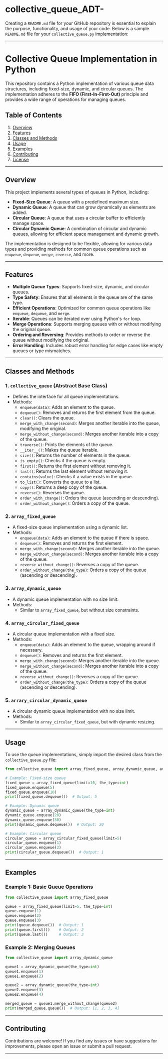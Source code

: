 # collective_queue_ADT-
Creating a `README.md` file for your GitHub repository is essential to explain the purpose, functionality, and usage of your code. Below is a sample `README.md` file for your `collective_queue.py` implementation:

---

# Collective Queue Implementation in Python

This repository contains a Python implementation of various queue data structures, including fixed-size, dynamic, and circular queues. The implementation adheres to the **FIFO (First-In-First-Out)** principle and provides a wide range of operations for managing queues.

## Table of Contents
1. [Overview](#overview)
2. [Features](#features)
3. [Classes and Methods](#classes-and-methods)
4. [Usage](#usage)
5. [Examples](#examples)
6. [Contributing](#contributing)
7. [License](#license)

---

## Overview

This project implements several types of queues in Python, including:
- **Fixed-Size Queue**: A queue with a predefined maximum size.
- **Dynamic Queue**: A queue that can grow dynamically as elements are added.
- **Circular Queue**: A queue that uses a circular buffer to efficiently manage space.
- **Circular Dynamic Queue**: A combination of circular and dynamic queues, allowing for efficient space management and dynamic growth.

The implementation is designed to be flexible, allowing for various data types and providing methods for common queue operations such as `enqueue`, `dequeue`, `merge`, `reverse`, and more.

---

## Features

- **Multiple Queue Types**: Supports fixed-size, dynamic, and circular queues.
- **Type Safety**: Ensures that all elements in the queue are of the same type.
- **Efficient Operations**: Optimized for common queue operations like `enqueue`, `dequeue`, and `merge`.
- **Iterable**: Queues can be iterated over using Python's `for` loop.
- **Merge Operations**: Supports merging queues with or without modifying the original queue.
- **Ordering and Reversing**: Provides methods to order or reverse the queue without modifying the original.
- **Error Handling**: Includes robust error handling for edge cases like empty queues or type mismatches.

---

## Classes and Methods

### 1. **`collective_queue` (Abstract Base Class)**
   - Defines the interface for all queue implementations.
   - Methods:
     - `enqueue(data)`: Adds an element to the queue.
     - `dequeue()`: Removes and returns the first element from the queue.
     - `clear()`: Clears the queue.
     - `merge_with_change(second)`: Merges another iterable into the queue, modifying the original.
     - `merge_without_change(second)`: Merges another iterable into a copy of the queue.
     - `traverse()`: Prints the elements of the queue.
     - `__iter__()`: Makes the queue iterable.
     - `size()`: Returns the number of elements in the queue.
     - `is_empty()`: Checks if the queue is empty.
     - `first()`: Returns the first element without removing it.
     - `last()`: Returns the last element without removing it.
     - `contains(value)`: Checks if a value exists in the queue.
     - `to_list()`: Converts the queue to a list.
     - `copy()`: Returns a deep copy of the queue.
     - `reverse()`: Reverses the queue.
     - `order_with_change()`: Orders the queue (ascending or descending).
     - `order_without_change()`: Orders a copy of the queue.

### 2. **`array_fixed_queue`**
   - A fixed-size queue implementation using a dynamic list.
   - Methods:
     - `enqueue(data)`: Adds an element to the queue if there is space.
     - `dequeue()`: Removes and returns the first element.
     - `merge_with_change(second)`: Merges another iterable into the queue.
     - `merge_without_change(second)`: Merges another iterable into a copy of the queue.
     - `reverse_without_change()`: Reverses a copy of the queue.
     - `order_without_change(the_type)`: Orders a copy of the queue (ascending or descending).

### 3. **`array_dynamic_queue`**
   - A dynamic queue implementation with no size limit.
   - Methods:
     - Similar to `array_fixed_queue`, but without size constraints.

### 4. **`array_circular_fixed_queue`**
   - A circular queue implementation with a fixed size.
   - Methods:
     - `enqueue(data)`: Adds an element to the queue, wrapping around if necessary.
     - `dequeue()`: Removes and returns the first element.
     - `merge_with_change(second)`: Merges another iterable into the queue.
     - `merge_without_change(second)`: Merges another iterable into a copy of the queue.
     - `reverse_without_change()`: Reverses a copy of the queue.
     - `order_without_change(the_type)`: Orders a copy of the queue (ascending or descending).

### 5. **`arrary_circular_dynamic_queue`**
   - A circular dynamic queue implementation with no size limit.
   - Methods:
     - Similar to `array_circular_fixed_queue`, but with dynamic resizing.

---

## Usage

To use the queue implementations, simply import the desired class from the `collective_queue.py` file:

```python
from collective_queue import array_fixed_queue, array_dynamic_queue, array_circular_fixed_queue, arrary_circular_dynamic_queue

# Example: Fixed-size queue
fixed_queue = array_fixed_queue(limit=10, the_type=int)
fixed_queue.enqueue(5)
fixed_queue.enqueue(10)
print(fixed_queue.dequeue())  # Output: 5

# Example: Dynamic queue
dynamic_queue = array_dynamic_queue(the_type=int)
dynamic_queue.enqueue(20)
dynamic_queue.enqueue(30)
print(dynamic_queue.dequeue())  # Output: 20

# Example: Circular queue
circular_queue = array_circular_fixed_queue(limit=5)
circular_queue.enqueue(1)
circular_queue.enqueue(2)
print(circular_queue.dequeue())  # Output: 1
```

---

## Examples

### Example 1: Basic Queue Operations
```python
from collective_queue import array_fixed_queue

queue = array_fixed_queue(limit=5, the_type=int)
queue.enqueue(1)
queue.enqueue(2)
queue.enqueue(3)
print(queue.dequeue())  # Output: 1
print(queue.first())    # Output: 2
print(queue.last())     # Output: 3
```

### Example 2: Merging Queues
```python
from collective_queue import array_dynamic_queue

queue1 = array_dynamic_queue(the_type=int)
queue1.enqueue(1)
queue1.enqueue(2)

queue2 = array_dynamic_queue(the_type=int)
queue2.enqueue(3)
queue2.enqueue(4)

merged_queue = queue1.merge_without_change(queue2)
print(merged_queue.queue())  # Output: [1, 2, 3, 4]
```

---

## Contributing

Contributions are welcome! If you find any issues or have suggestions for improvements, please open an issue or submit a pull request.

---

